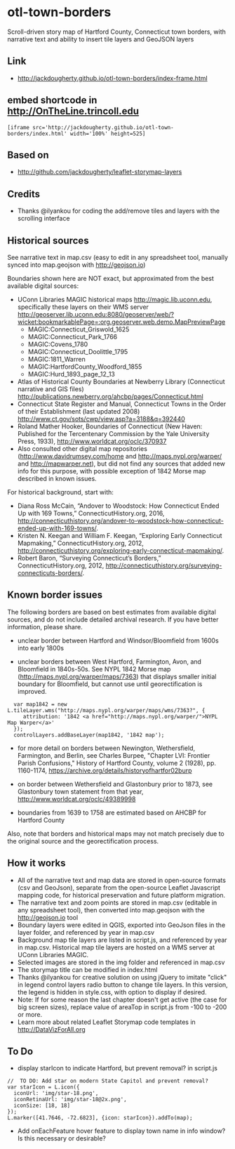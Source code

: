 # otl-town-borders
Scroll-driven story map of Hartford County, Connecticut town borders, with narrative text and ability to insert tile layers and GeoJSON layers

## Link
- http://jackdougherty.github.io/otl-town-borders/index-frame.html

## embed shortcode in http://OnTheLine.trincoll.edu
```
[iframe src='http://jackdougherty.github.io/otl-town-borders/index.html' width='100%' height=525]
```

## Based on
- http://github.com/jackdougherty/leaflet-storymap-layers

## Credits
- Thanks @ilyankou for coding the add/remove tiles and layers with the scrolling interface  

## Historical sources

See narrative text in map.csv (easy to edit in any spreadsheet tool, manually synced into map.geojson with http://geojson.io)

Boundaries shown here are NOT exact, but approximated from the best available digital sources:
- UConn Libraries MAGIC historical maps http://magic.lib.uconn.edu, specifically these layers on their WMS server http://geoserver.lib.uconn.edu:8080/geoserver/web/?wicket:bookmarkablePage=:org.geoserver.web.demo.MapPreviewPage
  - MAGIC:Connecticut_Griswold_1625
  - MAGIC:Connecticut_Park_1766
  - MAGIC:Covens_1780
  - MAGIC:Connecticut_Doolittle_1795
  - MAGIC:1811_Warren
  - MAGIC:HartfordCounty_Woodford_1855
  - MAGIC:Hurd_1893_page_12_13
- Atlas of Historical County Boundaries at Newberry Library (Connecticut narrative and GIS files) http://publications.newberry.org/ahcbp/pages/Connecticut.html
- Connecticut State Register and Manual, Connecticut Towns in the Order of their Establishment (last updated 2008) http://www.ct.gov/sots/cwp/view.asp?a=3188&q=392440
- Roland Mather Hooker, Boundaries of Connecticut (New Haven: Published for the Tercentenary Commission by the Yale University Press, 1933), http://www.worldcat.org/oclc/370937
- Also consulted other digital map repositories (http://www.davidrumsey.com/home
 and http://maps.nypl.org/warper/ and http://mapwarper.net), but did not find any sources that added new info for this purpose, with possible exception of 1842 Morse map described in known issues.

For historical background, start with:
- Diana Ross McCain, “Andover to Woodstock: How Connecticut Ended Up with 169 Towns,” ConnecticutHistory.org, 2016, http://connecticuthistory.org/andover-to-woodstock-how-connecticut-ended-up-with-169-towns/.
- Kristen N. Keegan and William F. Keegan, “Exploring Early Connecticut Mapmaking,” ConnecticutHistory.org, 2012, http://connecticuthistory.org/exploring-early-connecticut-mapmaking/.
- Robert Baron, “Surveying Connecticut’s Borders,” ConnecticutHistory.org, 2012, http://connecticuthistory.org/surveying-connecticuts-borders/.


## Known border issues

The following borders are based on best estimates from available digital sources, and do not include detailed archival research. If you have better information, please share.

- unclear border between Hartford and Windsor/Bloomfield from 1600s into early 1800s

- unclear borders between West Hartford, Farmington, Avon, and Bloomfield in 1840s-50s. See NYPL 1842 Morse map (http://maps.nypl.org/warper/maps/7363) that displays smaller initial boundary for Bloomfield, but cannot use until georectification is improved.
```
  var map1842 = new L.tileLayer.wms("http://maps.nypl.org/warper/maps/wms/7363?", {
     attribution: '1842 <a href="http://maps.nypl.org/warper/">NYPL Map Warper</a>'
  });
  controlLayers.addBaseLayer(map1842, '1842 map');
```
- for more detail on borders between Newington, Wethersfield, Farmington, and Berlin, see Charles Burpee, "Chapter LVI: Frontier Parish Confusions," History of Hartford County, volume 2 (1928), pp. 1160-1174, https://archive.org/details/historyofhartfor02burp

- on border between Wethersfield and Glastonbury prior to 1873, see Glastonbury town statement from that year, http://www.worldcat.org/oclc/49389998

- boundaries from 1639 to 1758 are estimated based on AHCBP for Hartford County

Also, note that borders and historical maps may not match precisely due to the original source and the georectification process.

## How it works
- All of the narrative text and map data are stored in open-source formats (csv and GeoJson), separate from the open-source Leaflet Javascript mapping code, for historical preservation and future platform migration.
- The narrative text and zoom points are stored in map.csv (editable in any spreadsheet tool), then converted into map.geojson with the http://geojson.io tool
- Boundary layers were edited in QGIS, exported into GeoJson files in the layer folder, and referenced by year in map.csv
- Background map tile layers are listed in script.js, and referenced by year in map.csv. Historical map tile layers are hosted on a WMS server at UConn Libraries MAGIC.
- Selected images are stored in the img folder and referenced in map.csv
- The storymap title can be modified in index.html
- Thanks @ilyankou for creative solution on using jQuery to imitate "click" in legend control layers radio button to change tile layers. In this version, the legend is hidden in style.css, with option to display if desired.
- Note: If for some reason the last chapter doesn't get active (the case for big screen sizes), replace value of areaTop in script.js from -100 to -200 or more.
- Learn more about related Leaflet Storymap code templates in http://DataVizForAll.org

## To Do
- display starIcon to indicate Hartford, but prevent removal? in script.js
```
//  TO DO: Add star on modern State Capitol and prevent removal?
var starIcon = L.icon({
  iconUrl: 'img/star-18.png',
  iconRetinaUrl: 'img/star-18@2x.png',
  iconSize: [18, 18]
});
L.marker([41.7646, -72.6823], {icon: starIcon}).addTo(map);
```

- Add onEachFeature hover feature to display town name in info window? Is this necessary or desirable?
